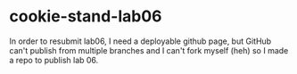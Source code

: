 # cookie-stand-lab06
In order to resubmit lab06, I need a deployable github page, but GitHub can't publish from multiple branches and I can't fork myself (heh) so I made a repo to publish lab 06.
